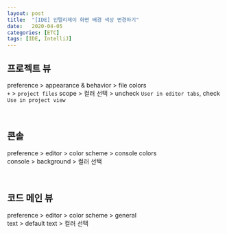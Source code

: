 ```yaml
---
layout: post
title:  "[IDE] 인텔리제이 화면 배경 색상 변경하기"
date:   2020-04-05
categories: [ETC]
tags: [IDE, IntelliJ]
---
```


## 프로젝트 뷰
preference > appearance & behavior > file colors   
`+` > `project files` scope > 컬러 선택 > uncheck `User in editor tabs`, check `Use in project view`

<br/>

## 콘솔
preference > editor > color scheme > console colors  
console > background > 컬러 선택

<br/>

## 코드 메인 뷰
preference > editor > color scheme > general   
text > default text > 컬러 선택
